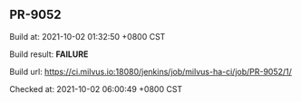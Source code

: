 <h2><a name="pr-9052" class="anchor" href="#pr-9052" rel="nofollow" aria-hidden="true"><span class="octicon octicon-link"></span></a>PR-9052</h2>

<p>Build at: 2021-10-02 01:32:50 +0800 CST</p>

<p>Build result: <strong>FAILURE</strong></p>

<p>Build url: <a href="https://ci.milvus.io:18080/jenkins/job/milvus-ha-ci/job/PR-9052/1/" rel="nofollow">https://ci.milvus.io:18080/jenkins/job/milvus-ha-ci/job/PR-9052/1/</a></p>

<p>Checked at: 2021-10-02 06:00:49 +0800 CST</p>
